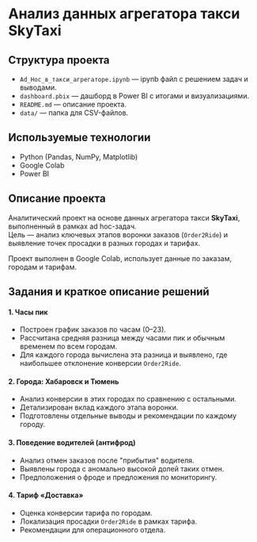 # Анализ данных агрегатора такси SkyTaxi

## Структура проекта

- `Ad_Hoc_в_такси_агрегаторе.ipynb` — ipynb файл с решением задач и выводами.
- `dashboard.pbix` — дашборд в Power BI с итогами и визуализациями.
- `README.md` — описание проекта.
- `data/` — папка для CSV-файлов.

## Используемые технологии

- Python (Pandas, NumPy, Matplotlib)
- Google Colab
- Power BI

## Описание проекта

Аналитический проект на основе данных агрегатора такси **SkyTaxi**, выполненный в рамках ad hoc-задач.  
Цель — анализ ключевых этапов воронки заказов (`Order2Ride`) и выявление точек просадки в разных городах и тарифах.

Проект выполнен в Google Colab, использует данные по заказам, городам и тарифам.

## Задания и краткое описание решений

#### 1. Часы пик
- Построен график заказов по часам (0–23).
- Рассчитана средняя разница между часами пик и обычным временем по всем городам.
- Для каждого города вычислена эта разница и выявлено, где наибольшее отклонение конверсии `Order2Ride`.

#### 2. Города: Хабаровск и Тюмень
- Анализ конверсии в этих городах по сравнению с остальными.
- Детализирован вклад каждого этапа воронки.
- Подготовлены отдельные выводы и рекомендации по каждому городу.

#### 3. Поведение водителей (антифрод)
- Анализ отмен заказов после "прибытия" водителя.
- Выявлены города с аномально высокой долей таких отмен.
- Предположения о фроде и предложения по мониторингу.

#### 4. Тариф «Доставка»
- Оценка конверсии тарифа по городам.
- Локализация просадки `Order2Ride` в рамках тарифа.
- Рекомендации для операционного отдела.

